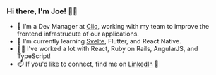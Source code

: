 ### Hi there, I'm Joe! 👋🏻

- 🔭 I’m a Dev Manager at [Clio](clio.com), working with my team to improve the frontend infrastrucute of our applications.
- 🌱 I’m currently learning [Svelte](https://svelte.dev/), Flutter, and React Native.
- 💪🏻 I've worked a lot with React, Ruby on Rails, AngularJS, and TypeScript!
- 📫 If you'd like to connect, find me on [LinkedIn](ca.linkedin.com/in/joekrump/) 🙂

<!--
**joekrump/joekrump** is a ✨ _special_ ✨ repository because its `README.md` (this file) appears on your GitHub profile.

Here are some ideas to get you started:

- 🔭 I’m currently working on ...
- 🌱 I’m currently learning ...
- 👯 I’m looking to collaborate on ...
- 🤔 I’m looking for help with ...
- 💬 Ask me about ...
- 📫 How to reach me: ...
- 😄 Pronouns: ...
- ⚡ Fun fact: ...
-->
